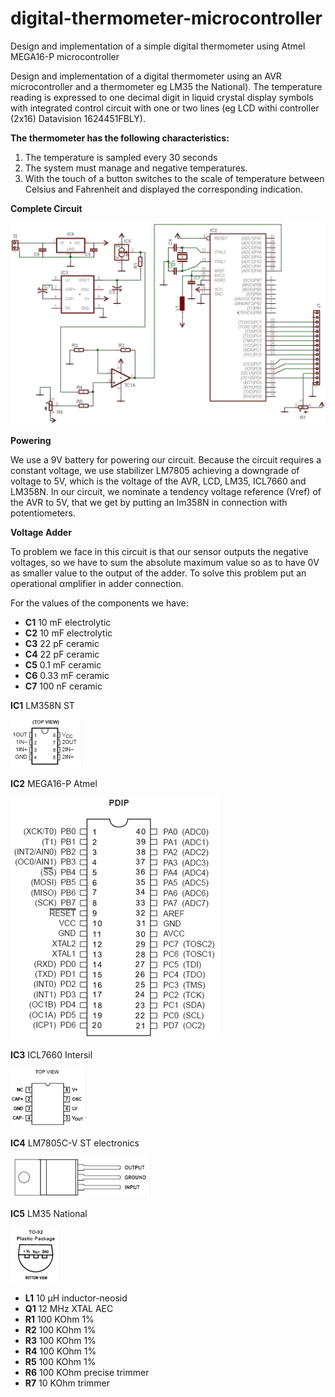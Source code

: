 # digital-thermometer-microcontroller
Design and implementation of a simple digital thermometer using Atmel MEGA16-P microcontroller

Design and implementation of a digital thermometer using an AVR microcontroller and a thermometer 
eg LM35 the National). The temperature reading is expressed to one decimal digit in liquid crystal 
display symbols with integrated control circuit with one or two lines (eg LCD withi controller 
(2x16) Datavision 1624451FBLY).

**The thermometer has the following characteristics:**

1. The temperature is sampled every 30 seconds
2. The system must manage and negative temperatures.
3. With the touch of a button switches to the scale of temperature between Celsius and Fahrenheit 
and displayed the corresponding indication.

**Complete Circuit**

![Main circuit](https://github.com/GeorgePapageorgakis/digital-thermometer-microcontroller/blob/master/ICs/circuit.JPG)

**Powering**

We use a 9V battery for powering our circuit. Because the circuit requires a constant voltage, we 
use stabilizer LM7805 achieving a downgrade of voltage to 5V, which is the voltage of the AVR, LCD,
LM35, ICL7660 and LM358N. In our circuit, we nominate a tendency voltage reference (Vref) of the AVR 
to 5V, that we get by putting an lm358N in connection with potentiometers.

**Voltage Adder**

To problem we face in this circuit is that our sensor outputs the negative voltages, so we have to sum the absolute maximum value so as to have 0V as smaller value to the output of the adder.
To solve this problem put an οperational αmplifier in adder connection.

For the values of the components we have:

* **C1** 10    mF 	electrolytic
* **C2** 10    mF 	electrolytic
* **C3** 22    pF 	ceramic
* **C4** 22    pF 	ceramic
* **C5** 0.1   mF 	ceramic
* **C6** 0.33  mF 	ceramic
* **C7** 100   nF 	ceramic

**IC1** LM358N ST

![LM358N ST](https://github.com/GeorgePapageorgakis/digital-thermometer-microcontroller/blob/master/ICs/LM358N%20%20ST.jpg)

**IC2**	MEGA16-P Atmel

![MEGA16-P Atmel](https://github.com/GeorgePapageorgakis/digital-thermometer-microcontroller/blob/master/ICs/MEGA16-P%20%20Atmel.jpg)

**IC3**	ICL7660 Intersil

![ICL7660 Intersil](https://github.com/GeorgePapageorgakis/digital-thermometer-microcontroller/blob/master/ICs/ICL7660%20Intersil.jpg)
 
**IC4** LM7805C-V ST electronics

![LM7805C-V ST electronics](https://github.com/GeorgePapageorgakis/digital-thermometer-microcontroller/blob/master/ICs/LM7805C-V%20%20ST%20electronics.jpg)

**IC5** LM35 National

![LM35 National](https://github.com/GeorgePapageorgakis/digital-thermometer-microcontroller/blob/master/ICs/LM35%20National.jpg)

* **L1**	10  μH		   inductor-neosid
* **Q1**	12  MHz		  XTAL AEC
* **R1**	100 KOhm			 1%      
* **R2**	100 KOhm			 1%
* **R3**	100 KOhm		 	1%
* **R4**	100 KOhm			 1%
* **R5**	100 KOhm			 1%
* **R6**	100 KOhm		 precise trimmer  
* **R7**	10  KOhm		 trimmer 
